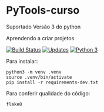 # PyTools-curso

Suportado Versão 3 do python

Aprendendo a criar projetos 

[![Build Status](https://travis-ci.org/renankemiya/PyTools-curso.svg?branch=master)](https://travis-ci.org/renankemiya/PyTools-curso)
[![Updates](https://pyup.io/repos/github/renankemiya/PyTools-curso/shield.svg)](https://pyup.io/repos/github/renankemiya/PyTools-curso/)
[![Python 3](https://pyup.io/repos/github/renankemiya/PyTools-curso/python-3-shield.svg)](https://pyup.io/repos/github/renankemiya/PyTools-curso/)

Para instalar:
```Console
python3 -m venv .venv
source .venv/bin/activate
pip install -r requirements-dev.txt

```


Para conferir qualidade do código:

```Console
flake8

```

